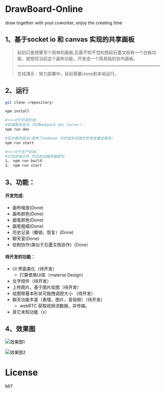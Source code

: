 # DrawBoard-Online

draw together with yout coworker, enjoy the creating time

## 1、基于socket io 和 canvas  实现的共享画板

> 起初只是想要写个简单的画板,后面不知不觉的想起石墨文档有一个白板功能，就想将当前这个画布功能，开发成一个简易版的协作画板。
> <hr>
> 在线演示：努力部署中，目前需要clone到本地运行。

## 2、运行

```bash
git clone <repository>

npm install

#>>>对于开发阶段：
#前端服务启动（利用webpack dev server）：
npm run dev

#后台服务启动(使用了nodemon 实时监听后端文件修改重启服务)
npm run start

#>>>对于生产阶段：
#打包前端文件,然后启动服务器即可
1、 npm run build
2、 npm run start
```

## 3、功能：

#### 开发完成:

- 画布缩放(Done)
- 画布颜色(Done)
- 画笔颜色(Done)
- 画笔粗细(Done)
- 历史记录（撤销，恢复）(Done)
- 聊天室(Done)
- 绘制协作(类似于石墨文档协作)（Done）

#### 待开发的功能：

- UI 界面美化（待开发）
  - 打算使用UI库（material Design）
- 文字控件（待开发）
- 上传图片，基于图片绘图（待开发）
- 绘图带基本形状可拖拽调控大小 （待开发）
- 聊天功能丰富（表情，图片，音视频）（待开发）
  - webRTC 获取视频流数据，并传输。
- 其它未知功能（x）

## 4、效果图

![效果图1](http://photo.forrestyuan.cn/draw1.gif)

![效果图2](http://photo.forrestyuan.cn/draw2.gif)


# License

MIT
